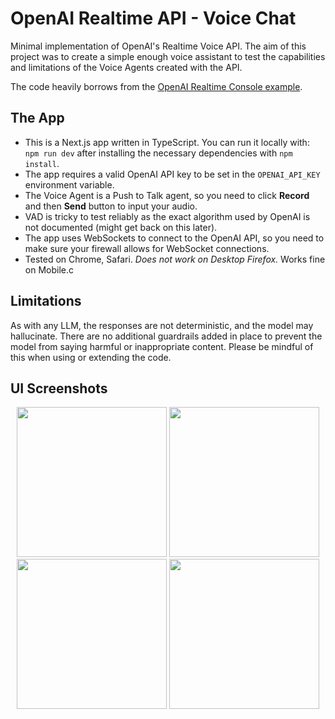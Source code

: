 # OpenAI Realtime API - Voice Chat

Minimal implementation of OpenAI's Realtime Voice API. The aim of this project was to create a simple enough voice assistant to test the capabilities and limitations of the Voice Agents created with the API.

The code heavily borrows from the [OpenAI Realtime Console example](https://github.com/openai/openai-realtime-console.git).

## The App

- This is a Next.js app written in TypeScript. You can run it locally with:
  `npm run dev` after installing the necessary dependencies with `npm install`.
- The app requires a valid OpenAI API key to be set in the `OPENAI_API_KEY` environment variable.
- The Voice Agent is a Push to Talk agent, so you need to click **Record** and then **Send** button to input your audio.
- VAD is tricky to test reliably as the exact algorithm used by OpenAI is not documented (might get back on this later).
- The app uses WebSockets to connect to the OpenAI API, so you need to make sure your firewall allows for WebSocket connections.
- Tested on Chrome, Safari. _Does not work on Desktop Firefox._ Works fine on Mobile.c

## Limitations

As with any LLM, the responses are not deterministic, and the model may hallucinate. There are no additional guardrails added in place to prevent the model from saying harmful or inappropriate content. Please be mindful of this when using or extending the code.

## UI Screenshots

<p align="center">
  <img src="https://github.com/user-attachments/assets/500274b3-1fde-481e-9645-fe2a4ab4bcb5" width="240"/>
  <img src="https://github.com/user-attachments/assets/8e3e4ff3-e8bb-4442-8e65-f33dc7eb9bc9" width="240"/>
  <img src="https://github.com/user-attachments/assets/d6ef35b7-0ed6-4508-88d1-2dbdec364a72" width="240"/>
  <img src="https://github.com/user-attachments/assets/921568d0-aecb-445d-9cdc-e7bae558e6d5" width="240"/>
</p>
